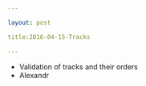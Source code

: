 ```yaml
---

layout: post

title:2016-04-15-Tracks

---
```



-   Validation of tracks and their orders
-   Alexandr

